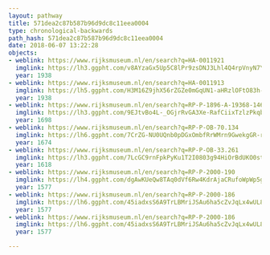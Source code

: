 ```yaml
---
layout: pathway
title: 571dea2c87b587b96d9dc8c11eea0004
type: chronological-backwards
path_hash: 571dea2c87b587b96d9dc8c11eea0004
date: 2018-06-07 13:22:28
objects:
- weblink: https://www.rijksmuseum.nl/en/search?q=HA-0011921
  imglink: https://lh3.ggpht.com/v8AYzaGx5Up5C8lPr9zsDNJ3Lhl4Q4rpVnyN7Y_ChhREUMfTHpqhElcj2o2UlIGpULMRoV4CahBmbBEUi7ZUEf30c8o=s200
  year: 1938
- weblink: https://www.rijksmuseum.nl/en/search?q=HA-0011913
  imglink: https://lh5.ggpht.com/H3M16Z9jhX56rZGZe0mGqUN1-aHRzlOFtO83h-PoPk8BLp4qKZ-kHbVCNsON5c7TPljCSENOlpVoCwzujAkGf_T-ML9s=s200
  year: 1938
- weblink: https://www.rijksmuseum.nl/en/search?q=RP-P-1896-A-19368-1463
  imglink: https://lh3.ggpht.com/9EJtvBo4L-_OGjrRvGA3Xe-RafCiixTzlzPkqbcZ2Qty1ZMnwE6rEbsKFQwEm_KznoYzbU_AN3JSoSyqt_kAEisOqQ=s200
  year: 1698
- weblink: https://www.rijksmuseum.nl/en/search?q=RP-P-OB-70.134
  imglink: https://lh6.ggpht.com/7CrZG-NU0UQnb0pDGxOmbfRrWMrn9GwekgGR-rsmrAWm9ah4nemKjAC-XqJCaKAwDyEfCGDAQtcIFdX6UpeBvchMrqQ=s200
  year: 1674
- weblink: https://www.rijksmuseum.nl/en/search?q=RP-P-OB-33.261
  imglink: https://lh3.ggpht.com/7LcGC9rnFpkPyKu1T2I0803g94HiOrBdUKO0stuwXvoupdpKe2Ue7F3VP6h6iNAkYCkwoe2JORKHI1jyD39OvQi88Q=s200
  year: 1618
- weblink: https://www.rijksmuseum.nl/en/search?q=RP-P-2000-190
  imglink: https://lh4.ggpht.com/dgAwKUeQw8TAq0dVf6Rw4KdrAjaCRufoWpWp5gTnpeRJ3RTXVgRYe_BZCqFOd1LYeSJ4U1L03Q2D7uiEwokB9LuIsfY=s200
  year: 1577
- weblink: https://www.rijksmuseum.nl/en/search?q=RP-P-2000-186
  imglink: https://lh6.ggpht.com/45iadxsS6A9TrLBMriJSAu6ha5cZvJqLx4wUL8lq8GWP8ZXgTpPH6eVI_TuOBteeMserVlSQuWMAHRaVvEQlg13rFKoT=s200
  year: 1577
- weblink: https://www.rijksmuseum.nl/en/search?q=RP-P-2000-186
  imglink: https://lh6.ggpht.com/45iadxsS6A9TrLBMriJSAu6ha5cZvJqLx4wUL8lq8GWP8ZXgTpPH6eVI_TuOBteeMserVlSQuWMAHRaVvEQlg13rFKoT=s200
  year: 1577

---
```

